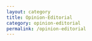 ```yaml
---
layout: category
title: Opinion-Editorial
category: opinion-editorial
permalink: /opinion-editorial
---
```

